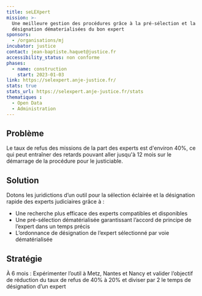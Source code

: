 ```yaml
---
title: seLEXpert
mission: >-
  Une meilleure gestion des procédures grâce à la pré-sélection et la 
  désignation dématerialisées du bon expert  
sponsors:
  - /organisations/mj
incubator: justice
contact: jean-baptiste.haquet@justice.fr
accessibility_status: non conforme
phases:
  - name: construction
    start: 2023-01-03
link: https://selexpert.anje-justice.fr/
stats: true
stats_url: https://selexpert.anje-justice.fr/stats
thematiques : 
  - Open Data
  - Administration
---
```

## Problème

Le taux de refus des missions de la part des experts est d'environ 40%, ce qui peut entraîner des retards pouvant aller jusqu'à 12 mois sur le démarrage de la procédure pour le justiciable. 

## Solution

Dotons les juridictions d’un outil pour la sélection éclairée et la désignation rapide des experts judiciaires grâce à :

* Une recherche plus efficace des experts compatibles et disponibles
* Une pré-sélection dématérialisée garantissant l’accord de principe de l’expert dans un temps précis
* L’ordonnance de désignation de l’expert sélectionné par voie dématérialisée

## Stratégie

À 6 mois : Expérimenter l’outil à Metz, Nantes et Nancy et valider l’objectif de réduction du taux de refus de 40% à 20% et diviser par 2 le temps de désignation d’un expert
